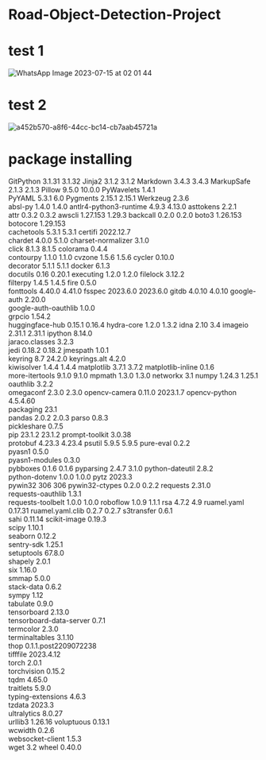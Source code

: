 # Road-Object-Detection-Project
# test 1
![WhatsApp Image 2023-07-15 at 02 01 44](https://github.com/dipeshkumar799/Road-Object-Detection-Project/assets/109097194/8a2eb320-933d-4a8e-96d8-88dc8dd5b356)
# test 2
![a452b570-a8f6-44cc-bc14-cb7aab45721a](https://github.com/dipeshkumar799/Road-Object-Detection-Project/assets/109097194/e72e08d8-bae1-4601-ac23-2e13c9bac777)


# package installing
GitPython	3.1.31	3.1.32
Jinja2	3.1.2	3.1.2
Markdown	3.4.3	3.4.3
MarkupSafe	2.1.3	2.1.3
Pillow	9.5.0	10.0.0
PyWavelets	1.4.1	
PyYAML	5.3.1	6.0
Pygments	2.15.1	2.15.1
Werkzeug	2.3.6	
absl-py	1.4.0	1.4.0
antlr4-python3-runtime	4.9.3	4.13.0
asttokens	2.2.1	
attr	0.3.2	0.3.2
awscli	1.27.153	1.29.3
backcall	0.2.0	0.2.0
boto3	1.26.153	
botocore	1.29.153	
cachetools	5.3.1	5.3.1
certifi	2022.12.7	
chardet	4.0.0	5.1.0
charset-normalizer	3.1.0	
click	8.1.3	8.1.5
colorama	0.4.4	
contourpy	1.1.0	1.1.0
cvzone	1.5.6	1.5.6
cycler	0.10.0	
decorator	5.1.1	5.1.1
docker	6.1.3	
docutils	0.16	0.20.1
executing	1.2.0	1.2.0
filelock	3.12.2	
filterpy	1.4.5	1.4.5
fire	0.5.0	
fonttools	4.40.0	4.41.0
fsspec	2023.6.0	2023.6.0
gitdb	4.0.10	4.0.10
google-auth	2.20.0	
google-auth-oauthlib	1.0.0	
grpcio	1.54.2	
huggingface-hub	0.15.1	0.16.4
hydra-core	1.2.0	1.3.2
idna	2.10	3.4
imageio	2.31.1	2.31.1
ipython	8.14.0	
jaraco.classes	3.2.3	
jedi	0.18.2	0.18.2
jmespath	1.0.1	
keyring	8.7	24.2.0
keyrings.alt	4.2.0	
kiwisolver	1.4.4	1.4.4
matplotlib	3.7.1	3.7.2
matplotlib-inline	0.1.6	
more-itertools	9.1.0	9.1.0
mpmath	1.3.0	1.3.0
networkx	3.1	
numpy	1.24.3	1.25.1
oauthlib	3.2.2	
omegaconf	2.3.0	2.3.0
opencv-camera	0.11.0	2023.1.7
opencv-python	4.5.4.60	
packaging	23.1	
pandas	2.0.2	2.0.3
parso	0.8.3	
pickleshare	0.7.5	
pip	23.1.2	23.1.2
prompt-toolkit	3.0.38	
protobuf	4.23.3	4.23.4
psutil	5.9.5	5.9.5
pure-eval	0.2.2	
pyasn1	0.5.0	
pyasn1-modules	0.3.0	
pybboxes	0.1.6	0.1.6
pyparsing	2.4.7	3.1.0
python-dateutil	2.8.2	
python-dotenv	1.0.0	1.0.0
pytz	2023.3	
pywin32	306	306
pywin32-ctypes	0.2.0	0.2.2
requests	2.31.0	
requests-oauthlib	1.3.1	
requests-toolbelt	1.0.0	1.0.0
roboflow	1.0.9	1.1.1
rsa	4.7.2	4.9
ruamel.yaml	0.17.31	
ruamel.yaml.clib	0.2.7	0.2.7
s3transfer	0.6.1	
sahi	0.11.14	
scikit-image	0.19.3	
scipy	1.10.1	
seaborn	0.12.2	
sentry-sdk	1.25.1	
setuptools	67.8.0	
shapely	2.0.1	
six	1.16.0	
smmap	5.0.0	
stack-data	0.6.2	
sympy	1.12	
tabulate	0.9.0	
tensorboard	2.13.0	
tensorboard-data-server	0.7.1	
termcolor	2.3.0	
terminaltables	3.1.10	
thop	0.1.1.post2209072238	
tifffile	2023.4.12	
torch	2.0.1	
torchvision	0.15.2	
tqdm	4.65.0	
traitlets	5.9.0	
typing-extensions	4.6.3	
tzdata	2023.3	
ultralytics	8.0.27	
urllib3	1.26.16	
voluptuous	0.13.1	
wcwidth	0.2.6	
websocket-client	1.5.3	
wget	3.2	
wheel	0.40.0	
